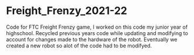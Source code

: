 # Freight_Frenzy_2021-22
Code for FTC Freight Frenzy game, I worked on this code my junior year of highschool. 
Recycled previous years code while updating and modifying to account for changes made to the hardware of the robot. Eventually we created a new robot so alot of the code had to be modifyed.
